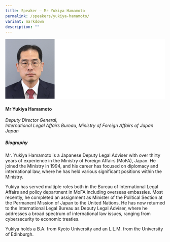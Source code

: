 ```yaml
---
title: Speaker – Mr Yukiya Hamamoto
permalink: /speakers/yukiya-hamamoto/
variant: markdown
description: ""
---
```


![](/images/2024%20speakers/Yukiya_Hamamoto.png)
#### **Mr Yukiya Hamamoto**

*Deputy Director General, <br> International Legal Affairs Bureau, Ministry of Foreign Affairs of Japan<br>Japan*

##### **Biography**
Mr. Yukiya Hamamoto is a Japanese Deputy Legal Adviser with over thirty years of experience in the Ministry of Foreign Affairs (MoFA), Japan. He joined the Ministry in 1994, and his career has focused on diplomacy and international law, where he has held various significant positions within the Ministry.

Yukiya has served multiple roles both in the Bureau of International Legal Affairs and policy department in MoFA including overseas embassies. Most recently, he completed an assignment as Minister of the Political Section at the Permanent Mission of Japan to the United Nations. He has now returned to the International Legal Bureau as Deputy Legal Adviser, where he addresses a broad spectrum of international law issues, ranging from cybersecurity to economic treaties.

Yukiya holds a B.A. from Kyoto University and an L.L.M. from the University of Edinburgh.
